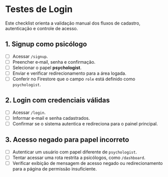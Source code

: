 # Testes de Login

Este checklist orienta a validação manual dos fluxos de cadastro, autenticação e controle de acesso.

## 1. Signup como psicólogo

- [ ] Acessar `/signup`.
- [ ] Preencher e‑mail, senha e confirmação.
- [ ] Selecionar o papel **psychologist**.
- [ ] Enviar e verificar redirecionamento para a área logada.
- [ ] Conferir no Firestore que o campo `role` está definido como `psychologist`.

## 2. Login com credenciais válidas

- [ ] Acessar `/login`.
- [ ] Informar e‑mail e senha cadastrados.
- [ ] Confirmar se o sistema autentica e redireciona para o painel principal.

## 3. Acesso negado para papel incorreto

- [ ] Autenticar um usuário com papel diferente de `psychologist`.
- [ ] Tentar acessar uma rota restrita a psicólogos, como `/dashboard`.
- [ ] Verificar exibição de mensagem de acesso negado ou redirecionamento para a página de permissão insuficiente.

